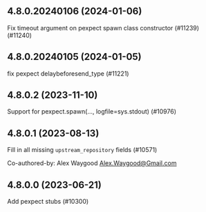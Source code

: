 ## 4.8.0.20240106 (2024-01-06)

Fix timeout argument on pexpect spawn class constructor (#11239) (#11240)

## 4.8.0.20240105 (2024-01-05)

fix pexpect delaybeforesend_type (#11221)

## 4.8.0.2 (2023-11-10)

Support for pexpect.spawn(..., logfile=sys.stdout) (#10976)

## 4.8.0.1 (2023-08-13)

Fill in all missing `upstream_repository` fields (#10571)

Co-authored-by: Alex Waygood <Alex.Waygood@Gmail.com>

## 4.8.0.0 (2023-06-21)

Add pexpect stubs (#10300)

